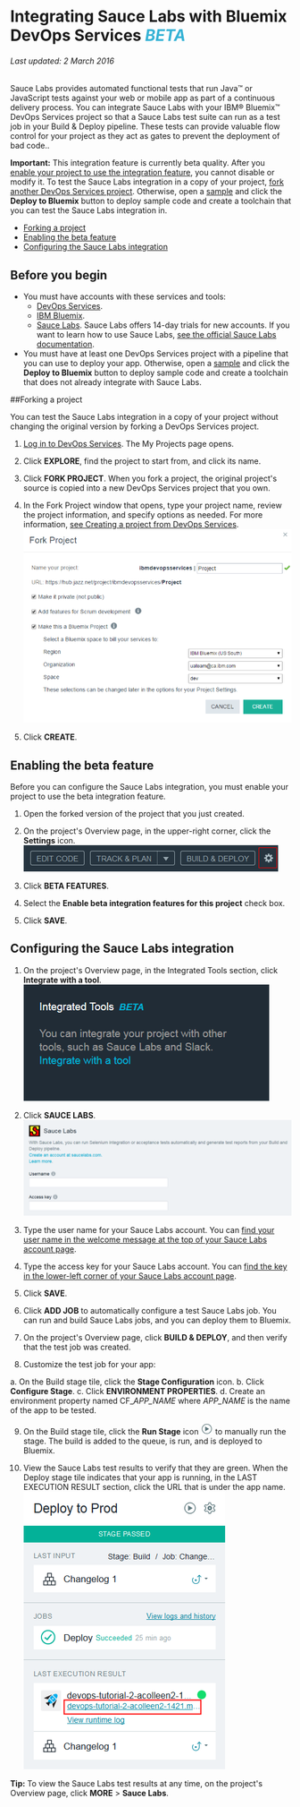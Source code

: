 # Integrating Sauce Labs with Bluemix DevOps Services <em><span style="color: #35b2d5">BETA</span></em>

###### Last updated: 2 March 2016

Sauce Labs provides automated functional tests that run Java™ or JavaScript tests against your web or mobile app as part of a continuous delivery process. You can integrate Sauce Labs with your IBM&reg; Bluemix&trade; DevOps Services project so that a Sauce Labs test suite can run as a test job in your Build &amp; Deploy pipeline. These tests can provide valuable flow control for your project as they act as gates to prevent the deployment of bad code..

**Important:** This integration feature is currently beta quality. After you [enable your project to use the integration feature](#enabling_the_beta_features), you cannot disable or modify it. To test the Sauce Labs integration in a copy of your project, [fork another DevOps Services project](#forking_a_devops_services_project). Otherwise, open a [sample](https://hub.jazz.net/project/idsorg/sample-java-cloudant/overview) and click the **Deploy to Bluemix** button to deploy sample code and create a toolchain that you can test the Sauce Labs integration in.


* [Forking a project](#forking_a_devops_services_project)
* [Enabling the beta feature](#enabling_the_beta_features)
* [Configuring the Sauce Labs integration](#configuring_the_sauce_labs_integration)


## Before you begin
* You must have accounts with these services and tools:
   * [DevOps Services](https://hub.jazz.net). 
   * [IBM Bluemix](http://bluemix.net/).
   * [Sauce Labs](https://saucelabs.com/). Sauce Labs offers 14-day trials for new accounts. If you want to learn how to use Sauce Labs, [see the official Sauce Labs documentation](https://docs.saucelabs.com/). 
* You must have at least one DevOps Services project with a pipeline that you can use to deploy your app. Otherwise, open a [sample](https://hub.jazz.net/project/idsorg/sample-java-cloudant/overview) and click the **Deploy to Bluemix** button to deploy sample code and create a toolchain that does not already integrate with Sauce Labs.

<a name='forking_a_devops_services_project'></a>
##Forking a project

You can test the Sauce Labs integration in a copy of your project without changing the original version by forking a DevOps Services project.

1. [Log in to DevOps Services](https://hub.jazz.net). The My Projects page opens.

2. Click **EXPLORE**, find the project to start from, and click its name.

3. Click **FORK PROJECT**. When you fork a project, the original project's source is copied into a new DevOps Services project that you own.

4. In the Fork Project window that opens, type your project name, review the project information, and specify options as needed. For more information, [see Creating a project from DevOps Services](/docs/startproject#starting_a_devops_services_project).
![Bluemix DevOps Services new user landing page][1]
 
5. Click **CREATE**.


<a name='enabling_the_beta_features'></a>
## Enabling the beta feature

Before you can configure the Sauce Labs integration, you must enable your project to use the beta integration feature.

1. Open the forked version of the project that you just created.

2. On the project's Overview page, in the upper-right corner, click the **Settings** icon.
![Project settings icon][2]

3. Click **BETA FEATURES**.

4. Select the **Enable beta integration features for this project** check box.

5. Click **SAVE**.


<a name='configuring_the_sauce_labs_integration'></a>
## Configuring the Sauce Labs integration

1. On the project's Overview page, in the Integrated Tools section, click **Integrate with a tool**. 
![Project Overview page integrations section][3]

2. Click **SAUCE LABS**.
![Sauce Labs integration page][4]

3. Type the user name for your Sauce Labs account. You can [find your user name in the welcome message at the top of your Sauce Labs account page](https://saucelabs.com/account).

4. Type the access key for your Sauce Labs account. You can [find the key in the lower-left corner of your Sauce Labs account page](https://saucelabs.com/account).

5. Click **SAVE**.

6. Click **ADD JOB** to automatically configure a test Sauce Labs job. You can run and build Sauce Labs jobs, and you can deploy them to Bluemix.

7. On the project's Overview page, click **BUILD &amp; DEPLOY**, and then verify that the test job was created.

8. Customize the test job for your app:

 a. On the Build stage tile, click the **Stage Configuration** icon.
 b. Click **Configure Stage**.
 c. Click **ENVIRONMENT PROPERTIES**.
 d. Create an environment property named CF_*APP_NAME* where *APP_NAME* is the name of the app to be tested.

9. On the Build stage tile, click the **Run Stage** icon <img  class="inline" src="./images/run_stage.png" alt="The Run Stage icon"> to manually run the stage. The build is added to the queue, is run, and is deployed to Bluemix.

10. View the Sauce Labs test results to verify that they are green. When the Deploy stage tile indicates that your app is running, in the LAST EXECUTION RESULT section, click the URL that is under the app name.
![The project's configured pipeline][5]
  
**Tip:** To view the Sauce Labs test results at any time, on the project's Overview page, click **MORE** &gt; **Sauce Labs**.




[1]: images/restyle_newprojectwindow.png
[2]: images/project_settings_icon.png
[3]: images/integrations.png
[4]: images/integrate_sauce_labs.png
[5]: images/configured_pipeline.png

